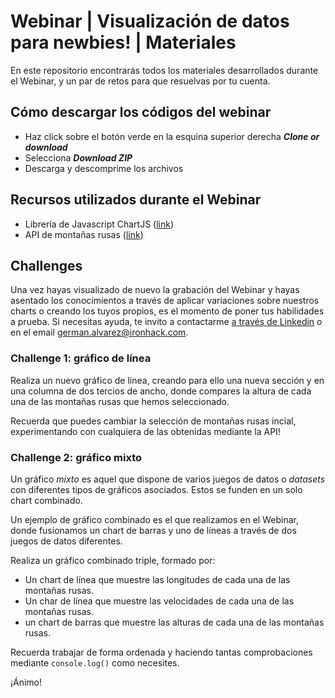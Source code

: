 # Webinar | Visualización de datos para newbies! | Materiales

En este repositorio encontrarás todos los materiales desarrollados durante el Webinar, y un par de retos para que resuelvas por tu cuenta.


## Cómo descargar los códigos del webinar

- Haz click sobre el botón verde en la esquina superior derecha **_Clone or download_**
- Selecciona **_Download ZIP_**
- Descarga y descomprime los archivos


## Recursos utilizados durante el Webinar

- Librería de Javascript ChartJS ([link](https://www.chartjs.org/))
- API de montañas rusas ([link](https://github.com/german-alvarez-dev/api-coasters))


## Challenges

Una vez hayas visualizado de nuevo la grabación del Webinar y hayas asentado los conocimientos a través de aplicar variaciones sobre nuestros charts o creando los tuyos propios, es el momento de poner tus habilidades a prueba. Si necesitas ayuda, te invito a contactarme <a href="https://www.linkedin.com/in/german-alvarez-dev/">a través de Linkedin</a> o en el email <a href="mailto:german.alvarez@ironhack.com">german.alvarez@ironhack.com</a>.



### Challenge 1: gráfico de línea

Realiza un nuevo gráfico de línea, creando para ello una nueva sección y en una columna de dos tercios de ancho, donde compares la altura de cada una de las montañas rusas que hemos seleccionado. 

Recuerda que puedes cambiar la selección de montañas rusas incial, experimentando con cualquiera de las obtenidas mediante la API!



### Challenge 2: gráfico mixto

Un gráfico _mixto_ es aquel que dispone de varios juegos de datos o _datasets_ con diferentes tipos de gráficos asociados. Estos se funden en un solo chart combinado. 

Un ejemplo de gráfico combinado es el que realizamos en el Webinar, donde fusionamos un chart de barras y uno de líneas a través de dos juegos de datos diferentes. 

Realiza un gráfico combinado triple, formado por:

- Un chart de línea que muestre las longitudes de cada una de las montañas rusas.
- Un char de línea que muestre las velocidades de cada una de las montañas rusas.
- un chart de barras que muestre las alturas de cada una de las montañas rusas.

Recuerda trabajar de forma ordenada y haciendo tantas comprobaciones mediante `console.log()` como necesites.

¡Ánimo!

